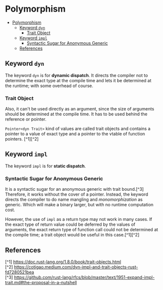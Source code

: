 # Polymorphism
- [Polymorphism](#polymorphism)
  - [Keyword `dyn`](#keyword-dyn)
    - [Trait Object](#trait-object)
  - [Keyword `impl`](#keyword-impl)
    - [Syntactic Sugar for Anonymous Generic](#syntactic-sugar-for-anonymous-generic)
  - [References](#references)

## Keyword `dyn` 
The keyword `dyn` is for **dynamic dispatch**. It directs the compiler not to determine the exact type at the compile time and lets it be determined at the runtime; with some overhead of course.

### Trait Object
Also, it can't be used directly as an argument, since the size of arguments should be determined at the compile time. It has to be used behind the reference or pointer.  

`Pointer<dyn Trait>` kind of values are called trait objects and contains a pointer to a value of exact type and a pointer to the vtable of function pointers. [^1][^2]

## Keyword `impl`
The keyword `impl` is for **static dispatch**. 

### Syntactic Sugar for Anonymous Generic
It is a syntactic sugar for an anonymous generic with trait bound.[^3] Therefore, it works without the cover of a pointer. Instead, the keyword directs the compiler to do name mangling and *monomorphization* as generic. Which will make a binary larger, but with no runtime computation cost.

However, the use of `impl` as a return type may not work in many cases. If the exact type of return value could be deferred by the values of arguments, the exact return type of function call could not be determined at the compile time; a trait object would be useful in this case.[^1][^2]

## References
[^1] https://doc.rust-lang.org/1.8.0/book/trait-objects.html  
[^2] https://cotigao.medium.com/dyn-impl-and-trait-objects-rust-fd7280521bea  
[^3] https://github.com/rust-lang/rfcs/blob/master/text/1951-expand-impl-trait.md#the-proposal-in-a-nutshell